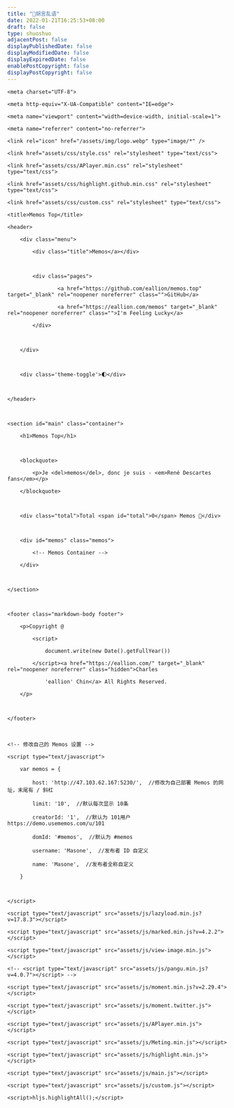 ```yaml
---
title: "🦖胡言乱语"
date: 2022-01-21T16:25:53+08:00
draft: false
type: shuoshuo
adjacentPost: false
displayPublishedDate: false
displayModifiedDate: false
displayExpiredDate: false
enablePostCopyright: false
displayPostCopyright: false
---
```


<!DOCTYPE html>

<html lang="en">



<head>

    <meta charset="UTF-8">

    <meta http-equiv="X-UA-Compatible" content="IE=edge">

    <meta name="viewport" content="width=device-width, initial-scale=1">

    <meta name="referrer" content="no-referrer">

    <link rel="icon" href="/assets/img/logo.webp" type="image/*" />

    <link href="assets/css/style.css" rel="stylesheet" type="text/css">

    <link href="assets/css/APlayer.min.css" rel="stylesheet" type="text/css">

    <link href="assets/css/highlight.github.min.css" rel="stylesheet" type="text/css">

    <link href="assets/css/custom.css" rel="stylesheet" type="text/css">

    <title>Memos Top</title>



</head>



<body>

    <header>

        <div class="menu">

            <div class="title">Memos</a></div>



            <div class="pages">

                    <a href="https://github.com/eallion/memos.top" target="_blank" rel="noopener noreferrer" class="">GitHub</a>

                    <a href="https://eallion.com/memos" target="_blank" rel="noopener noreferrer" class="">I'm Feeling Lucky</a>

            </div>



        </div>

        

        <div class='theme-toggle'>🌓</div>



    </header>



    <section id="main" class="container">

        <h1>Memos Top</h1>



        <blockquote>

            <p>Je <del>memos</del>, donc je suis - <em>René Descartes fans</em></p>

        </blockquote>



        <div class="total">Total <span id="total">0</span> Memos 🎉</div>



        <div id="memos" class="memos">

            <!-- Memos Container -->

        </div>



    </section>



    <footer class="markdown-body footer">

        <p>Copyright @

            <script>

                document.write(new Date().getFullYear())

            </script><a href="https://eallion.com/" target="_blank" rel="noopener noreferrer" class="hidden">Charles

                'eallion' Chin</a> All Rights Reserved.

        </p>



    </footer>



    <!-- 修改自己的 Memos 设置 -->

    <script type="text/javascript">

        var memos = {

            host: 'http://47.103.62.167:5230/',  //修改为自己部署 Memos 的网址，末尾有 / 斜杠

            limit: '10',  //默认每次显示 10条

            creatorId: '1',  //默认为 101用户 https://demo.usememos.com/u/101

            domId: '#memos',  //默认为 #memos

            username: 'Masone',  //发布者 ID 自定义

            name: 'Masone',  //发布者全称自定义

        }



    </script>

    <script type="text/javascript" src="assets/js/lazyload.min.js?v=17.8.3"></script>

    <script type="text/javascript" src="assets/js/marked.min.js?v=4.2.2"></script>

    <script type="text/javascript" src="assets/js/view-image.min.js"></script>

    <!-- <script type="text/javascript" src="assets/js/pangu.min.js?v=4.0.7"></script> -->

    <script type="text/javascript" src="assets/js/moment.min.js?v=2.29.4"></script>

    <script type="text/javascript" src="assets/js/moment.twitter.js"></script>

    <script type="text/javascript" src="assets/js/APlayer.min.js"></script>

    <script type="text/javascript" src="assets/js/Meting.min.js"></script>

    <script type="text/javascript" src="assets/js/highlight.min.js"></script>

    <script type="text/javascript" src="assets/js/main.js"></script>

    <script type="text/javascript" src="assets/js/custom.js"></script>

    <script>hljs.highlightAll();</script>

</body>



</html>
